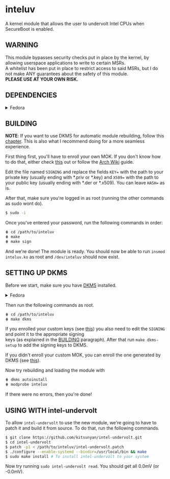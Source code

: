 # inteluv
A kernel module that allows the user to undervolt Intel CPUs when SecureBoot is enabled.

## WARNING
This module bypasses security checks put in place by the kernel, by allowing userspace applications to write to certain MSRs.  
A whitelist has been put in place to restrict access to said MSRs, but I do not make ANY guarantees about the safety of this module.  
**PLEASE USE AT YOUR OWN RISK.**

## DEPENDENCIES

<details>
      <summary>Fedora</summary>
      
      $ sudo dnf install \
            kernel-devel \
            kernel-headers
</details>

## BUILDING

**NOTE**: If you want to use DKMS for automatic module rebuilding, follow this [chapter](#setting-up-dkms). This is also what
I recommend doing for a more seamless experience.

First thing first, you'll have to enroll your own MOK. If you don't know how to do that, either check [this](ENROLL.md) out or 
follow the [Arch Wiki](https://wiki.archlinux.org/title/Unified_Extensible_Firmware_Interface/Secure_Boot#shim) guide.  

Edit the file named `SIGNING` and replace the fields `KEY=` with the path to your private key (usually ending with \*.priv or \*.key) 
and `X509=` with the path to your public key (usually ending with \*.der or \*.x509). You can leave `HASH=` as is.

After that, make sure you're logged in as root (running the other commands as sudo wont do).

```bash
$ sudo -i
```

Once you've entered your password, run the following commands in order:

```bash
⋕ cd /path/to/inteluv
⋕ make
⋕ make sign
```

And we're done! The module is ready. You should now be able to run `insmod inteluv.ko` as root and `/dev/inteluv` should now exist.  

## SETTING UP DKMS

Before we start, make sure you have [DKMS](https://wiki.archlinux.org/title/Dynamic_Kernel_Module_Support) installed.  

<details>
      <summary>Fedora</summary>
      
      $ sudo dnf install dkms
</details>

Then run the following commands as root. 

```bash
⋕ cd /path/to/inteluv
⋕ make dkms
```

If you enrolled your custom keys (see [this](ENROLL.md)) you also need to edit the `SIGNING` and point it to the appropriate signing  
keys (as explained in the [BUILDING](#building) paragraph). After that run `make dkms-setup` to add the signing keys to DKMS.  

If you didn't enroll your custom MOK, you can enroll the one generated by DKMS (see [this](ENROLL.md#enrolling-keys)).  

Now try rebuilding and loading the module with

```bash
⋕ dkms autoinstall
⋕ modprobe inteluv
```

If there were no errors, then you're done!

## USING WITH intel-undervolt

To allow `intel-undervolt` to use the new module, we're going to have to patch it and build it from source. 
To do that, run the following commands.

```bash
$ git clone https://github.com/kitsunyan/intel-undervolt.git
$ cd intel-undervolt
$ patch -p1 < /path/to/inteluv/intel-undervolt.patch
$ ./configure --enable-systemd --bindir=/usr/local/bin && make
$ sudo make install # To install intel-undervolt to your system
```

Now try running `sudo intel-undervolt read`. You should get all 0.0mV (or -0.0mV).
